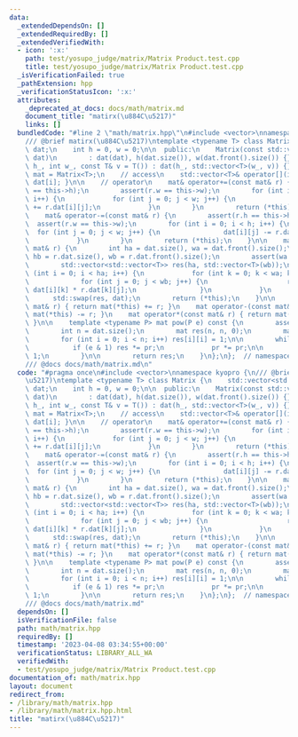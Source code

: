 ```yaml
---
data:
  _extendedDependsOn: []
  _extendedRequiredBy: []
  _extendedVerifiedWith:
  - icon: ':x:'
    path: test/yosupo_judge/matrix/Matrix Product.test.cpp
    title: test/yosupo_judge/matrix/Matrix Product.test.cpp
  _isVerificationFailed: true
  _pathExtension: hpp
  _verificationStatusIcon: ':x:'
  attributes:
    _deprecated_at_docs: docs/math/matrix.md
    document_title: "matirx(\u884C\u5217)"
    links: []
  bundledCode: "#line 2 \"math/matrix.hpp\"\n#include <vector>\nnamespace kyopro {\n\
    /// @brief matirx(\u884C\u5217)\ntemplate <typename T> class Matrix {\n    std::vector<std::vector<T>>\
    \ dat;\n    int h = 0, w = 0;\n\n  public:\n    Matrix(const std::vector<std::vector<T>>&\
    \ dat)\n        : dat(dat), h(dat.size()), w(dat.front().size()) {}\n\n    Matrix(int\
    \ h_, int w_, const T& v = T()) : dat(h_, std::vector<T>(w_, v)) {}\n\n    using\
    \ mat = Matrix<T>;\n    // access\n    std::vector<T>& operator[](int i) { return\
    \ dat[i]; }\n\n    // operator\n    mat& operator+=(const mat& r) {\n        assert(r.h\
    \ == this->h);\n        assert(r.w == this->w);\n        for (int i = 0; i < h;\
    \ i++) {\n            for (int j = 0; j < w; j++) {\n                dat[i][j]\
    \ += r.dat[i][j];\n            }\n        }\n        return (*this);\n    }\n\
    \    mat& operator-=(const mat& r) {\n        assert(r.h == this->h);\n      \
    \  assert(r.w == this->w);\n        for (int i = 0; i < h; i++) {\n          \
    \  for (int j = 0; j < w; j++) {\n                dat[i][j] -= r.dat[i][j];\n\
    \            }\n        }\n        return (*this);\n    }\n\n    mat& operator*=(const\
    \ mat& r) {\n        int ha = dat.size(), wa = dat.front().size();\n        int\
    \ hb = r.dat.size(), wb = r.dat.front().size();\n        assert(wa == hb);\n\n\
    \        std::vector<std::vector<T>> res(ha, std::vector<T>(wb));\n        for\
    \ (int i = 0; i < ha; i++) {\n            for (int k = 0; k < wa; k++) {\n   \
    \             for (int j = 0; j < wb; j++) {\n                    res[i][j] +=\
    \ dat[i][k] * r.dat[k][j];\n                }\n            }\n        }\n\n  \
    \      std::swap(res, dat);\n        return (*this);\n    }\n\n    mat operator+(const\
    \ mat& r) { return mat(*this) += r; }\n    mat operator-(const mat& r) { return\
    \ mat(*this) -= r; }\n    mat operator*(const mat& r) { return mat(*this) *= r;\
    \ }\n\n    template <typename P> mat pow(P e) const {\n        assert(e >= 0);\n\
    \        int n = dat.size();\n        mat res(n, n, 0);\n        mat pr(*this);\n\
    \        for (int i = 0; i < n; i++) res[i][i] = 1;\n\n        while (e) {\n \
    \           if (e & 1) res *= pr;\n            pr *= pr;\n\n            e >>=\
    \ 1;\n        }\n\n        return res;\n    }\n};\n};  // namespace kyopro\n\n\
    /// @docs docs/math/matrix.md\n"
  code: "#pragma once\n#include <vector>\nnamespace kyopro {\n/// @brief matirx(\u884C\
    \u5217)\ntemplate <typename T> class Matrix {\n    std::vector<std::vector<T>>\
    \ dat;\n    int h = 0, w = 0;\n\n  public:\n    Matrix(const std::vector<std::vector<T>>&\
    \ dat)\n        : dat(dat), h(dat.size()), w(dat.front().size()) {}\n\n    Matrix(int\
    \ h_, int w_, const T& v = T()) : dat(h_, std::vector<T>(w_, v)) {}\n\n    using\
    \ mat = Matrix<T>;\n    // access\n    std::vector<T>& operator[](int i) { return\
    \ dat[i]; }\n\n    // operator\n    mat& operator+=(const mat& r) {\n        assert(r.h\
    \ == this->h);\n        assert(r.w == this->w);\n        for (int i = 0; i < h;\
    \ i++) {\n            for (int j = 0; j < w; j++) {\n                dat[i][j]\
    \ += r.dat[i][j];\n            }\n        }\n        return (*this);\n    }\n\
    \    mat& operator-=(const mat& r) {\n        assert(r.h == this->h);\n      \
    \  assert(r.w == this->w);\n        for (int i = 0; i < h; i++) {\n          \
    \  for (int j = 0; j < w; j++) {\n                dat[i][j] -= r.dat[i][j];\n\
    \            }\n        }\n        return (*this);\n    }\n\n    mat& operator*=(const\
    \ mat& r) {\n        int ha = dat.size(), wa = dat.front().size();\n        int\
    \ hb = r.dat.size(), wb = r.dat.front().size();\n        assert(wa == hb);\n\n\
    \        std::vector<std::vector<T>> res(ha, std::vector<T>(wb));\n        for\
    \ (int i = 0; i < ha; i++) {\n            for (int k = 0; k < wa; k++) {\n   \
    \             for (int j = 0; j < wb; j++) {\n                    res[i][j] +=\
    \ dat[i][k] * r.dat[k][j];\n                }\n            }\n        }\n\n  \
    \      std::swap(res, dat);\n        return (*this);\n    }\n\n    mat operator+(const\
    \ mat& r) { return mat(*this) += r; }\n    mat operator-(const mat& r) { return\
    \ mat(*this) -= r; }\n    mat operator*(const mat& r) { return mat(*this) *= r;\
    \ }\n\n    template <typename P> mat pow(P e) const {\n        assert(e >= 0);\n\
    \        int n = dat.size();\n        mat res(n, n, 0);\n        mat pr(*this);\n\
    \        for (int i = 0; i < n; i++) res[i][i] = 1;\n\n        while (e) {\n \
    \           if (e & 1) res *= pr;\n            pr *= pr;\n\n            e >>=\
    \ 1;\n        }\n\n        return res;\n    }\n};\n};  // namespace kyopro\n\n\
    /// @docs docs/math/matrix.md"
  dependsOn: []
  isVerificationFile: false
  path: math/matrix.hpp
  requiredBy: []
  timestamp: '2023-04-08 03:34:55+00:00'
  verificationStatus: LIBRARY_ALL_WA
  verifiedWith:
  - test/yosupo_judge/matrix/Matrix Product.test.cpp
documentation_of: math/matrix.hpp
layout: document
redirect_from:
- /library/math/matrix.hpp
- /library/math/matrix.hpp.html
title: "matirx(\u884C\u5217)"
---
```

